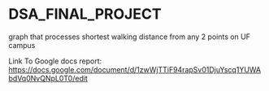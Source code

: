 # DSA_FINAL_PROJECT
graph that processes shortest walking distance from any 2 points on UF campus

Link To Google docs report: https://docs.google.com/document/d/1zwWjTTiF94rapSv01DjuYscq1YUWAbdVq0NvQNpL0T0/edit
